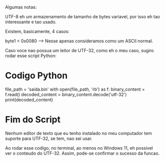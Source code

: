 Algumas notas:

UTF-8 eh um armazenamento de tamanho de bytes variavel, por isso eh tao interessante e tao usado.

Existem, basicamente, 4 casos:

byte1 < 0x0080 --> Nesse apenas consideramos como um ASCII normal.


Caso voce nao possua um leitor de UTF-32, como eh o meu caso, sugiro rodar esse script Python:

# Codigo Python

file_path = 'saida.bin'
with open(file_path, 'rb') as f:
    binary_content = f.read()
decoded_content = binary_content.decode('utf-32')
print(decoded_content)

# Fim do Script

Nenhum editor de texto que eu tenho instalado no meu computador tem suporte para UTF-32, se tem, nao sei usar. 

Ao rodar esse codigo, no terminal, ao menos no Windows 11, eh possivel ver o conteudo do UTF-32. Assim, pode-se confirmar o sucesso da funcao.
